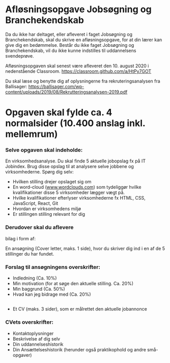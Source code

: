 # Afløsningsopgave Jobsøgning og Branchekendskab 

Da du ikke har deltaget, eller afleveret i faget Jobsøgning og Branchekendskab, skal du skrive en afløsningsopgave, for at din lærer kan give dig en bedømmelse. Består du ikke faget Jobsøgning og Branchekendskab, vil du ikke kunne indstilles til uddannelsens svendeprøve. 

Afløsningsopgaven skal senest være afleveret den 10. august 2020 i nedenstående Classroom. https://classroom.github.com/a/HtPy7GOT

Du skal læse og benytte dig af oplysningerne fra rekruteringsanalysen fra Ballisager: https://ballisager.com/wp-content/uploads/2019/08/Rekrutteringsanalysen-2019.pdf

# Opgaven skal fylde ca. 4 normalsider (10.400 anslag inkl. mellemrum)
### Selve opgaven skal indeholde: 
En virksomhedsanalyse. Du skal finde 5 aktuelle jobopslag fx på IT Jobindex. Brug disse opslag til at analysere selve jobbene og virksomhederne. Spørg dig selv:
- Hvilken stilling drejer opslaget sig om 
- En word-cloud (www.wordclouds.com) som tydeliggør hvilke kvalifikationer disse 5   virksomheder lægger vægt på. 
- Hvilke kvalifikationer efterlyser virksomhederne fx HTML, CSS, JavaScript, React, Git
- Hvordan er virksomhedens miljø 
- Er stillingen stilling relevant for dig 

### Derudover skal du aflevere
bilag i form af: 

En ansøgning (Cover letter, maks. 1 side), hvor du skriver dig ind i en af de 5 stillinger du har fundet.

### Forslag til ansøgningens overskrifter:

- Indledning (Ca. 10%)
- Min motivation (for at søge den aktuelle stilling. Ca. 20%)
- Min baggrund (Ca. 50%)
- Hvad kan jeg bidrage med (Ca. 20%) 

##
- Et CV (maks. 3 sider), som er målrettet den aktuelle jobannonce
### CVets overskrifter:

- Kontaktoplysninger
- Beskrivelse af dig selv
- Din uddannelseshistorik  
- Din Ansættelseshistorik (herunder også praktikophold og andre små-opgaver)
